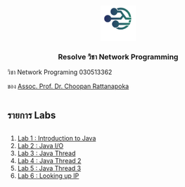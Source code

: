 
<p align="center">
  <a href="https://github.com/noxhsxrk/resolve-network">
    <img src="images/1.png" alt="Logo" width="80" height="80">
  </a>

  <h3 align="center">Resolve วิชา Network Programming</h3>

  
</p>

วิชา Network Programing 030513362

<p>
ของ <a href="http://choopanr.staff.kmutnb.ac.th/index.php">Assoc. Prof. Dr. Choopan Rattanapoka</a>
</p>

<!-- รายการ Labs -->
  <summary><h2 style="display: inline-block">รายการ Labs</h2></summary>
  <ol>
    <li><a href="network/lab1">Lab 1 : Introduction to Java </a></li>
    <li><a href="network/lab2">Lab 2 : Java I/O </a></li>
    <li><a href="network/lab3">Lab 3 : Java Thread </a></li>
    <li><a href="network/lab4/philosophers">Lab 4 : Java Thread 2 </a></li>
   <li><a href="network/lab5">Lab 5 : Java Thread 3 </a></li>
  <li><a href="network/lab6">Lab 6 : Looking up IP </a></li>
  </ol>
